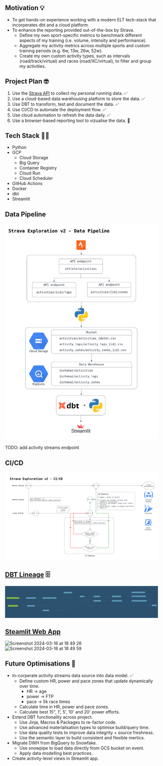 ## Motivation 💡

- To get hands-on experience working with a modern ELT tech-stack that incorperates dbt and a cloud platform.
- To enhance the reporting provided out-of-the-box by Strava.
  - Define my own sport-specific metrics to benchmark different aspects of my training (i.e. volume, intensity and performance).
  - Aggregate my activity metrics across multiple sports and custom training periods (e.g. 6w, 13w, 26w, 52w).
  - Create my own custom activity types, such as intervals (road/track/virtual) and races (road/XC/virtual), to filter and group my activities.

## Project Plan 🤓

1. Use the [Strava API](https://developers.strava.com/docs/reference/) to collect my personal running data. ✅
2. Use a cloud-based data warehousing platform to store the data. ✅
3. Use DBT to transform, test and document the data. ✅
4. Use CI/CD to automate the deployment flow. ✅
5. Use cloud automation to refresh the data daily. ✅
6. Use a browser-based reporting tool to vizualise the data. 🚧 

## Tech Stack 👨‍💻

- Python 
- GCP
  -  Cloud Storage 
  -  Big Query 
  -  Container Registry 
  -  Cloud Run 
  -  Cloud Scheduler 
- GitHub Actions 
- Docker 
- dbt
- Streamlit 

## Data Pipeline

![](assets/Strava%20Exploration%20v2%20-%20Data%20Pipeline.png)

TODO: add activity streams endpoint

## CI/CD 

![](assets/Strava%20Exploration%20-%20CI_CD.png)

## [DBT Lineage](https://github.com/jackbustertann/dbt_bq_strava_exploration_v2) 🗄️

![](assets/strava_exploration_dbt_lineage.png)

## [Steamlit Web App](https://jackbustertann-strava-exploration-streamlit-app-app-xh16o5.streamlit.app/)

<img width="400" alt="Screenshot 2024-03-16 at 18 49 26" src="https://github.com/jackbustertann/strava_exploration_v2/assets/42582606/16341951-ccfb-4bb1-b43a-82962494f0df">

<img width="398" alt="Screenshot 2024-03-16 at 18 49 59" src="https://github.com/jackbustertann/strava_exploration_v2/assets/42582606/5bef1bf4-3bca-48bd-89ed-4e797d845c79">



## Future Optimisations 🚀

- In-corperate activity streams data source into data model. ✅
  - Define custom HR, power and pace zones that update dynamically over time.
    - HR -> age
    - power -> FTP
    - pace -> 5k race times
  - Calculate time in HR, power and pace zones.
  - Calculate best 15", 1', 5', 10' and 20' power efforts.
- Extend DBT functionality across project.
  - Use Jinja, Macros & Packages to re-factor code.
  - Use advanced materialisation types to optimise build/query time.
  - Use data quality tests to improve data integrity + source freshness.
  - Use the semantic layer to build consistent and flexible mertics.
- Migrate DWH from BigQuery to Snowfake.
  - Use snowpipe to load data directly from GCS bucket on event.
  - Apply data modelling best practices.
- Create activity-level views in Streamlit app.

